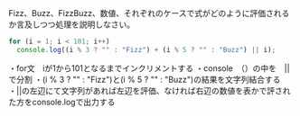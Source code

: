 Fizz、Buzz、FizzBuzz、数値、それぞれのケースで式がどのように評価されるか言及しつつ処理を説明しなさい。

```javascript
for (i = 1; i < 101; i++)
  console.log((i % 3 ? "" : "Fizz") + (i % 5 ? "" : "Buzz") || i);
```

・for文　iが1から101となるまでインクリメントする
・console　（）の中を　||　で分割
・(i % 3 ? "" : "Fizz")と(i % 5 ? "" : "Buzz")の結果を文字列結合する
・||の左辺にて文字列があれば左辺を評価、なければ右辺の数値を表かで評された方をconsole.logで出力する



